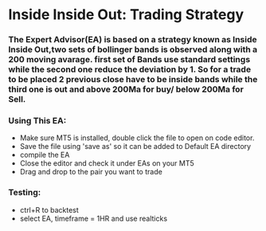 # Inside Inside Out: Trading Strategy

### The Expert Advisor(EA) is based on a strategy known as Inside Inside Out,two sets of bollinger bands is observed along with a 200 moving avarage. first set of Bands use standard settings while the second one reduce the deviation by 1. So for a trade to be placed 2 previous close have to be inside bands while the third one is out and above 200Ma for buy/ below 200Ma for Sell.  

### Using This EA:
* Make sure MT5 is installed, double click the file to open on code editor.
* Save the file using 'save as' so it can be added to Default EA directory
* compile the EA
* Close the editor and check it under EAs on your MT5
* Drag and drop to the pair you want to trade

### Testing:
* ctrl+R to backtest
* select EA, timeframe = 1HR and use realticks